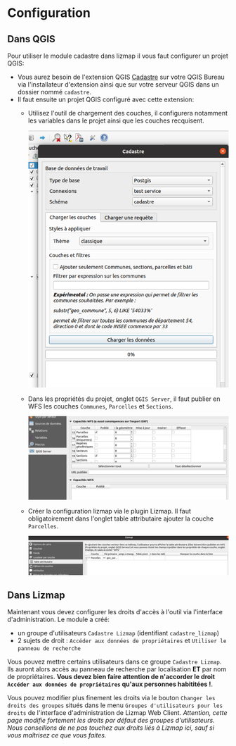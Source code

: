 # Configuration 

## Dans QGIS

Pour utiliser le module cadastre dans lizmap il vous faut configurer un projet QGIS:

* Vous aurez besoin de l'extension QGIS [Cadastre](https://github.com/3liz/QgisCadastrePlugin) sur votre QGIS Bureau via l'installateur d'extension ainsi que sur votre serveur QGIS dans un dossier nommé `cadastre`.
* Il faut ensuite un projet QGIS configuré avec cette extension:
  * Utilisez l'outil de chargement des couches, il configurera notamment les variables dans le projet ainsi que les couches recquisent.

    ![Project Properties](media/load_data.png)

  * Dans les propriétés du projet, onglet `QGIS Server`, il faut publier en WFS les couches `Communes`, `Parcelles` et `Sections`.

    ![Plubication WFS](media/wfs_properties.png)

  * Créer la configuration lizmap via le plugin Lizmap. Il faut obligatoirement dans l'onglet table attributaire ajouter la couche `Parcelles`.

    ![Table attributaire](media/table_attr.png)

## Dans Lizmap

Maintenant vous devez configurer les droits d'accès à l'outil via l'interface d'administration. Le module a créé:

* un groupe d'utilisateurs `Cadastre Lizmap` (identifiant `cadastre_lizmap`)
* 2 sujets de droit : `Accéder aux données de propriétaires` et `Utiliser le panneau de recherche`

Vous pouvez mettre certains utilisateurs dans ce groupe `Cadastre Lizmap`. Ils auront alors accès au panneau de recherche par localisation **ET** par nom de propriétaires. **Vous devez bien faire attention de n'accorder le droit `Accéder aux données de propriétaires` qu'aux personnes habititées !**.

Vous pouvez modifier plus finement les droits via le bouton `Changer les droits des groupes` situés dans le menu `Groupes d'utilisateurs pour les droits` de l'interface d'administration de Lizmap Web Client. *Attention, cette page modifie fortement les droits par défaut des groupes d'utilisateurs. Nous conseillons de ne pas touchez aux droits liés à Lizmap ici, sauf si vous maîtrisez ce que vous faites.*
